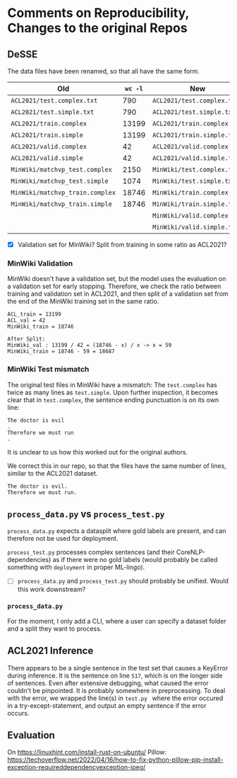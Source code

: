 # Comments on Reproducibility, Changes to the original Repos

## DeSSE

The data files have been renamed, so that all have the same form.

| Old | `wc -l` | New | `wc -l` |
|-|-|-|-|
| `ACL2021/test.complex.txt` | 790 | `ACL2021/test.complex.txt` | 790 |
| `ACL2021/test.simple.txt` | 790 | `ACL2021/test.simple.txt` | 790 |
| `ACL2021/train.complex` | 13199 | `ACL2021/train.complex.txt` | 13199 |
| `ACL2021/train.simple` | 13199 | `ACL2021/train.simple.txt` | 13199 |
| `ACL2021/valid.complex` | 42 | `ACL2021/valid.complex.txt` | 42 |
| `ACL2021/valid.simple` | 42 |`ACL2021/valid.simple.txt` | 42 |
| `MinWiki/matchvp_test.complex` | 2150 | `MinWiki/test.complex.txt` | 1074 |
| `MinWiki/matchvp_test.simple` | 1074 | `MinWiki/test.simple.txt` | 1074 |
| `MinWiki/matchvp_train.complex` | 18746 | `MinWiki/train.complex.txt` | 18687 |
| `MinWiki/matchvp_train.simple` | 18746 | `MinWiki/train.simple.txt` | 18687 |
| | | `MinWiki/valid.complex.txt` | 59 |
| | | `MinWiki/valid.simple.txt` | 59 |

- [x] Validation set for MinWiki? Split from training in some ratio as ACL2021?

### MinWiki Validation

MinWiki doesn't have a validation set, but the model uses the evaluation on a validation set for early stopping.
Therefore, we check the ratio between training and validation set in ACL2021, and then split of a validation set from the end of the MinWiki training set in the same ratio.

```
ACL_train = 13199
ACL_val = 42
MinWiki_train = 18746

After Split:
MinWiki_val : 13199 / 42 = (18746 - x) / x -> x = 59
MinWiki_train = 18746 - 59 = 18687
```
### MinWiki Test mismatch

The original test files in MinWiki have a mismatch:
The `test.complex` has twice as many lines as `test.simple`.
Upon further inspection, it becomes clear that in `test.complex`, the sentence ending punctuation is on its own line:

```
The doctor is evil
.
Therefore we must run
.
```

It is unclear to us how this worked out for the original authors.

We correct this in our repo, so that the files have the same number of lines, similar to the ACL2021 dataset.

```
The doctor is evil.
Therefore we must run.
```

## `process_data.py` vs `process_test.py`

`process_data.py` expects a datasplit where gold labels are present, and can therefore not be used for deployment.

`process_test.py` processes complex sentences (and their CoreNLP-dependencies) as if there were no gold labels (would probably be called something with `deployment` in proper ML-lingo).

- [ ] `process_data.py` and `process_test.py` should probably be unified. Would this work downstream?

### `process_data.py`

For the moment, I only add a CLI, where a user can specify a dataset folder and a split they want to process.

## ACL2021 Inference

There appears to be a single sentence in the test set that causes a KeyError during inference.
It is the sentence on line `517`, which is on the longer side of sentences.
Even after extensive debugging, what caused the error couldn't be pinpointed.
It is probably somewhere in preprocessing.
To deal with the error, we wrapped the line(s) in `test.py ` where the error occured in a try-except-statement, and output an empty sentence if the error occurs.

## Evaluation

On https://linuxhint.com/install-rust-on-ubuntu/
Pillow:
https://techoverflow.net/2022/04/16/how-to-fix-python-pillow-pip-install-exception-requireddependencyexception-jpeg/